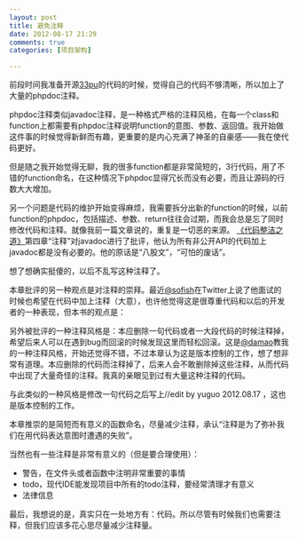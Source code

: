 ```yaml
---
layout: post
title: 避免注释
date: 2012-08-17 21:29
comments: true
categories: [项目架构]

---
```


前段时间我准备开源<a href="https://github.com/yuguo/33pu">33pu</a>的代码的时候，觉得自己的代码不够清晰，所以加上了大量的phpdoc注释。

phpdoc注释类似javadoc注释，是一种格式严格的注释风格，在每一个class和function上都需要有phpdoc注释说明function的意图、参数、返回值。我开始做这件事的时候觉得新鲜而有趣，更重要的是内心充满了神圣的自豪感——我在使代码更好。

但是随之我开始觉得无聊，我的很多function都是非常简短的，3行代码，用了不错的function命名，在这种情况下phpdoc显得冗长而没有必要，而且让源码的行数大大增加。

另一个问题是代码的维护开始变得麻烦，我需要拆分出新的function的时候，以前function的phpdoc，包括描述、参数、return往往会过期，而我会总是忘了同时修改代码和注释。就像我前一篇文章说的，重复是一切恶的来源。
<a href="http://union.dangdang.com/transfer.php?sys_id=1&amp;ad_type=10&amp;from=P-298749&amp;backurl=http%3A%2F%2Fproduct.dangdang.com%2Fproduct.aspx%3Fproduct_id%3D20750190">《代码整洁之道》</a>第四章“注释”对javadoc进行了批评，他认为所有非公开API的代码加上javadoc都是没有必要的。他的原话是“八股文”，“可怕的废话”。

想了想确实挺傻的，以后不乱写这种注释了。

本章批评的另一种观点是对注释的崇拜。最近<a href="http://twitter.com/sofish">@sofish</a>在Twitter上说了他面试的时候也希望在代码中加上注释（大意），也许他觉得这是很尊重代码和以后的开发者的一种表现，但本书的观点是：

另外被批评的一种注释风格是：本应删除一句代码或者一大段代码的时候注释掉，希望后来人可以在遇到bug而回滚的时候发现这里而轻松回滚。这是<a href="http://ooxx.me">@damao</a>教我的一种注释风格，开始还觉得不错，不过本章认为这是版本控制的工作，想了想非常有道理。本应删除的代码而注释掉了，后来人会不敢删除掉这些注释，从而代码中出现了大量奇怪的注释。我真的亲眼见到过有大量这种注释的代码。

与此类似的一种风格是修改一句代码之后写上//edit by yuguo 2012.08.17 ，这也是版本控制的工作。

本章推崇的是简短而有意义的函数命名，尽量减少注释，承认“注释是为了弥补我们在用代码表达意图时遭遇的失败”。

当然也有一些注释是非常有意义的（但是要合理使用）：
<ul>
	<li>警告，在文件头或者函数中注明非常重要的事情</li>
	<li>todo，现代IDE能发现项目中所有的todo注释，要经常清理才有意义</li>
	<li>法律信息</li></ul>
最后，我想说的是，真实只在一处地方有：代码。所以尽管有时候我们也需要注释，但我们应该多花心思尽量减少注释量。

